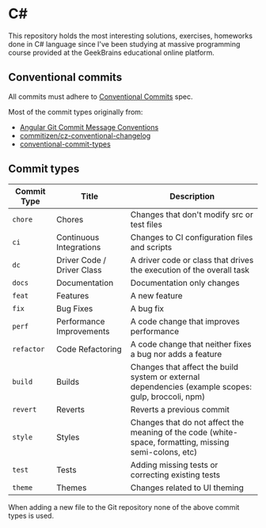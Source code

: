 # C#

This repository holds the most interesting solutions, exercises, homeworks done in C# language since I've been studying at massive programming course provided at the GeekBrains educational online platform.

## Conventional commits

All commits must adhere to [Conventional Commits](https://www.conventionalcommits.org/en/v1.0.0/) spec.

Most of the commit types originally from:
* [Angular Git Commit Message Conventions](https://github.com/angular/angular/blob/master/CONTRIBUTING.md#type)
* [commitizen/cz-conventional-changelog](https://github.com/commitizen/cz-conventional-changelog)
* [conventional-commit-types](https://github.com/commitizen/conventional-commit-types)

## Commit types

| Commit Type | Title                     | Description                                                                                                 |
| ----------- | ------------------------- | ----------------------------------------------------------------------------------------------------------- |
| `chore`     | Chores                    | Changes that don't modify src or test files                                                                 |
| `ci`        | Continuous Integrations   | Changes to CI configuration files and scripts                                                               |
| `dc`        | Driver Code / Driver Class| A driver code or class that drives the execution of the overall task                                        |
| `docs`      | Documentation             | Documentation only changes                                                                                  |
| `feat`      | Features                  | A new feature                                                                                               |
| `fix`       | Bug Fixes                 | A bug fix                                                                                                   |
| `perf`      | Performance Improvements  | A code change that improves performance                                                                     |
| `refactor`  | Code Refactoring          | A code change that neither fixes a bug nor adds a feature                                                   |
| `build`     | Builds                    | Changes that affect the build system or external dependencies (example scopes: gulp, broccoli, npm)         |
| `revert`    | Reverts                   | Reverts a previous commit                                                                                   |
| `style`     | Styles                    | Changes that do not affect the meaning of the code (white-space, formatting, missing semi-colons, etc)      |
| `test`      | Tests                     | Adding missing tests or correcting existing tests                                                           |
| `theme`     | Themes                    | Changes related to UI theming                                                                               |

When adding a new file to the Git repository none of the above commit types is used.
